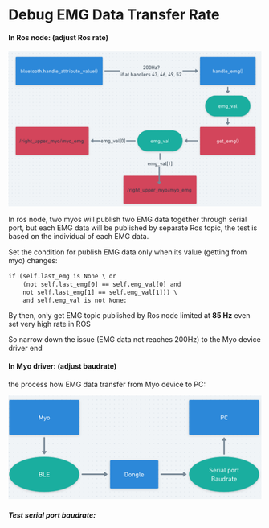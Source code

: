# Debug EMG Data Transfer Rate

#### In Ros node: (adjust Ros rate)

![emg_val](emg_val.png)

In ros node, two myos will publish two EMG data together through serial port, but each EMG data will be published by separate Ros topic, the test is based on the individual of each EMG data.

Set the condition for publish EMG data only when its value (getting from myo) changes:

```
if (self.last_emg is None \ or 
	(not self.last_emg[0] == self.emg_val[0] and 
	not self.last_emg[1] == self.emg_val[1])) \
	and self.emg_val is not None:
```

By then, only get EMG topic published by Ros node limited at **85 Hz** even set very high rate in ROS

So narrow down the issue (EMG data not reaches 200Hz) to the Myo device driver end 

#### In Myo driver: (adjust baudrate)

the process how EMG data transfer from Myo device to PC:

![myodriver](myodriver.png)

##### Test serial port baudrate:

